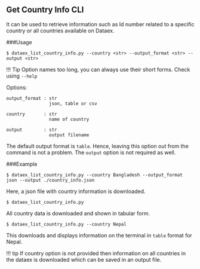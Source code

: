 ## Get Country Info CLI

It can be used to retrieve information such as Id number related to a specific country or all countries available on Dataex. 

###Usage
```
$ dataex_list_country_info.py --country <str> --output_format <str> --output <str>
```
!!! Tip
    Option names too long, you can always use their short forms. Check using `--help`
    
Options:
```
output_format : str
                json, table or csv  

country       : str
                name of country      

output        : str
                output filename
```      
   
The default output format is `table`. Hence, leaving this option out from the command is not a problem. The `output` option is not required as well.

###Example

```
$ dataex_list_country_info.py --country Bangladesh --output_format  json --output ./country_info.json

```
Here, a json file with country information is downloaded.


```
$ dataex_list_country_info.py
```
All country data is downloaded and shown in tabular form.

```
$ dataex_list_country_info.py --country Nepal
```
This downloads and displays information on the terminal in `table` format for Nepal. 


!!! tip
    If country option is not provided then information on all countries in the dataex is downloaded which can be saved in an output file. 


